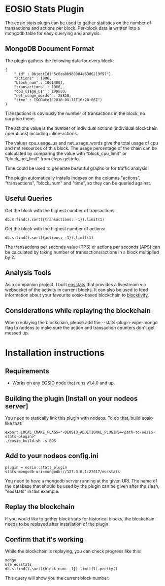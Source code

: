 # EOSIO Stats Plugin
The eosio stats plugin can be used to gather statistics on the number of transactions and actions per block. Per-block data is written into a mongodb table for easy querying and analysis. 

## MongoDB Document Format 
The plugin gathers the following data for every block:
```
{
	"_id" : ObjectId("5c0ea0b980084e63d6219f57"),
	"actions" : 1986,
	"block_num" : 10614007,
	"transactions" : 1986,
	"cpu_usage_us" : 199880,
	"net_usage_words" : 25818,
	"time" : ISODate("2018-08-11T16:20:06Z")
}

```
Transactions is obviously the number of transactions in the block, no surprise there. 

The actions value is the number of individual actions (individual blockchain operations) including inline-actions.

The values cpu_usage_us and net_usage_words give the total usage of cpu and net resources of this block. The usage percentage of the chain can be calculated by comparing the value with "block_cpu_limit" or "block_net_limit" from cleos get info.

Time could be used to generate beautiful graphs or for traffic analysis.

The plugin automatically installs indexes on the columns "actions", "transactions", "block_num" and "time", so they can be queried against.

## Useful Queries

Get the block with the highest number of transactions:
```
db.s.find().sort({transactions: -1}).limit(1)
```

Get the block with the highest number of actions:
```
db.s.find().sort({actions: -1}).limit(1)
```

The transactions per seconds value (TPS) or actions per seconds (APS) can be calculated by taking number of transactions/actions in a block multiplied by 2.

## Analysis Tools
As a companion project, I built [eosstats](https://github.com/angelol/eosstats/) that provides a livestream via websocket of the activity in current blocks. It can also be used to feed information about your favourite eosio-based blockchain to [blocktivity](http://blocktivity.info/).

## Considerations while replaying the blockchain
When replaying the blockchain, please add the --stats-plugin-wipe-mongo flag to nodeos to make sure the action and transaction counters don't get messed up.

# Installation instructions

## Requirements
- Works on any EOSIO node that runs v1.4.0 and up.

## Building the plugin [Install on your nodeos server]
You need to statically link this plugin with nodeos. To do that, build eosio like that:
```
export LOCAL_CMAKE_FLAGS="-DEOSIO_ADDITIONAL_PLUGINS=<path-to-eosio-stats-plugin>"
./eosio_build.sh -s EOS

```
## Add to your nodeos config.ini 
```
plugin = eosio::stats_plugin
stats-mongodb-uri=mongodb://127.0.0.1:27017/eosstats

 ```
You need to have a mongodb server running at the given URI. The name of the database that should be used by the plugin can be given after the slash, "eosstats" in this example.

## Replay the blockchain
If you would like to gather block stats for historical blocks, the blockchain needs to be replayed after installation of the plugin.

## Confirm that it's working
While the blockchain is replaying, you can check progress like this:
```
mongo
use eosstats
db.s.find().sort({block_num: -1}).limit(1).pretty()
```
This query will show you the current block number.

